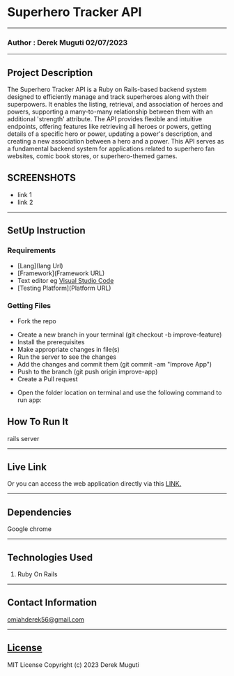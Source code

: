 # Superhero Tracker API
*****
### Author : Derek Muguti 02/07/2023
****
## Project Description
The Superhero Tracker API is a Ruby on Rails-based backend system designed to efficiently manage and track superheroes along with their superpowers. It enables the listing, retrieval, and association of heroes and powers, supporting a many-to-many relationship between them with an additional 'strength' attribute. The API provides flexible and intuitive endpoints, offering features like retrieving all heroes or powers, getting details of a specific hero or power, updating a power's description, and creating a new association between a hero and a power. This API serves as a fundamental backend system for applications related to superhero fan websites, comic book stores, or superhero-themed games.

## SCREENSHOTS
- link 1
- link 2


********
## SetUp Instruction
### Requirements
* [Lang](lang Url)
* [Framework](Framework URL)
* Text editor eg [Visual Studio Code](https://code.visualstudio.com/download)
* [Testing Platform](Platform URL)


### Getting Files
* Fork the repo
- Create a new branch in your terminal (git checkout -b improve-feature)
- Install the prerequisites
- Make appropriate changes in file(s)
- Run the server to see the changes
- Add the changes and commit them (git commit -am "Improve App")
- Push to the branch (git push origin improve-app)
- Create a Pull request
* Open the folder location on terminal and use the following command to run app:

## How To Run It
rails server


*****
## Live Link
Or you can access the web application directly via this [LINK.](link.com/)
*****
## Dependencies
Google chrome


*****
## Technologies Used
1. Ruby On Rails

*****
## Contact Information
omiahderek56@gmail.com
*****
## [License](LICENSE)
MIT License
Copyright (c) 2023 Derek Muguti
